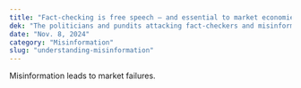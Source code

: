 ```yaml
---
title: "Fact-checking is free speech — and essential to market economies"
dek: "The politicians and pundits attacking fact-checkers and misinformation research claim to love capitalism. Then should love fact-checking."
date: "Nov. 8, 2024"
category: "Misinformation"
slug: "understanding-misinformation"
---
```


Misinformation leads to market failures. 
